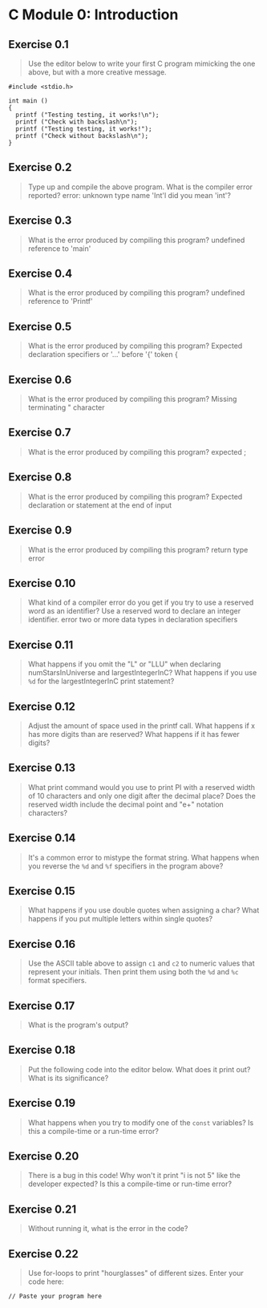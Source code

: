 # C Module 0: Introduction

## Exercise 0.1
> Use the editor below to write your first C program mimicking the one above, but with a more creative message.

```
#include <stdio.h>

int main () 
{
  printf ("Testing testing, it works!\n");
  printf ("Check with backslash\n");
  printf ("Testing testing, it works!");
  printf ("Check without backslash\n");
}
```

## Exercise 0.2
> Type up and compile the above program.
> What is the compiler error reported?
 > error: unknown type name 'Int'l did you mean 'int'?


## Exercise 0.3
> What is the error produced by compiling this program?
 > undefined reference to 'main'

## Exercise 0.4
> What is the error produced by compiling this program?
  >undefined reference to 'Printf'
  

## Exercise 0.5
> What is the error produced by compiling this program?
  > Expected declaration specifiers or '...' before '{' token {

## Exercise 0.6
> What is the error produced by compiling this program?
  > Missing terminating " character

## Exercise 0.7
> What is the error produced by compiling this program?
  >expected ;

## Exercise 0.8
> What is the error produced by compiling this program?
  > Expected declaration or statement at the end of input

## Exercise 0.9
> What is the error produced by compiling this program?
  > return type error
  

## Exercise 0.10
> What kind of a compiler error do you get if you try to use a reserved word as an identifier? Use a reserved word to declare an integer identifier.
  > error two or more data types in declaration specifiers

## Exercise 0.11
> What happens if you omit the "L" or "LLU" when declaring numStarsInUniverse and largestIntegerInC? What happens if you use `%d` for the largestIntegerInC print statement?

## Exercise 0.12
> Adjust the amount of space used in the printf call. What happens if x has more digits than are reserved? What happens if it has fewer digits?

## Exercise 0.13
> What print command would you use to print PI with a reserved width of 10 characters and only one digit after the decimal place? Does the reserved width include the decimal point and "e+" notation characters?

## Exercise 0.14
> It's a common error to mistype the format string. What happens when you reverse the `%d` and `%f` specifiers in the program above?

## Exercise 0.15
> What happens if you use double quotes when assigning a char? What happens if you put multiple letters within single quotes?

## Exercise 0.16
> Use the ASCII table above to assign `c1` and `c2` to numeric values that represent your initials. Then print them using both the `%d` and `%c` format specifiers.

## Exercise 0.17
> What is the program's output?

## Exercise 0.18
>  Put the following code into the editor below. What does it print out? What is its significance?

## Exercise 0.19
> What happens when you try to modify one of the `const` variables? Is this a compile-time or a run-time error?


## Exercise 0.20
> There is a bug in this code! Why won't it print "i is not 5" like the developer expected? Is this a compile-time or run-time error?


## Exercise 0.21
> Without running it, what is the error in the code?


## Exercise 0.22
> Use for-loops to print "hourglasses" of different sizes. Enter your code here:

```
// Paste your program here

```
